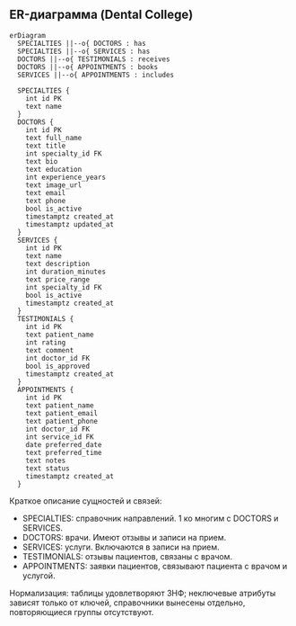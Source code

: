 ## ER-диаграмма (Dental College)

```mermaid
erDiagram
  SPECIALTIES ||--o{ DOCTORS : has
  SPECIALTIES ||--o{ SERVICES : has
  DOCTORS ||--o{ TESTIMONIALS : receives
  DOCTORS ||--o{ APPOINTMENTS : books
  SERVICES ||--o{ APPOINTMENTS : includes

  SPECIALTIES {
    int id PK
    text name
  }
  DOCTORS {
    int id PK
    text full_name
    text title
    int specialty_id FK
    text bio
    text education
    int experience_years
    text image_url
    text email
    text phone
    bool is_active
    timestamptz created_at
    timestamptz updated_at
  }
  SERVICES {
    int id PK
    text name
    text description
    int duration_minutes
    text price_range
    int specialty_id FK
    bool is_active
    timestamptz created_at
  }
  TESTIMONIALS {
    int id PK
    text patient_name
    int rating
    text comment
    int doctor_id FK
    bool is_approved
    timestamptz created_at
  }
  APPOINTMENTS {
    int id PK
    text patient_name
    text patient_email
    text patient_phone
    int doctor_id FK
    int service_id FK
    date preferred_date
    text preferred_time
    text notes
    text status
    timestamptz created_at
  }
```

Краткое описание сущностей и связей:
- SPECIALTIES: справочник направлений. 1 ко многим с DOCTORS и SERVICES.
- DOCTORS: врачи. Имеют отзывы и записи на прием.
- SERVICES: услуги. Включаются в записи на прием.
- TESTIMONIALS: отзывы пациентов, связаны с врачом.
- APPOINTMENTS: заявки пациентов, связывают пациента с врачом и услугой.

Нормализация: таблицы удовлетворяют 3НФ; неключевые атрибуты зависят только от ключей, справочники вынесены отдельно, повторяющиеся группы отсутствуют.


